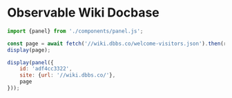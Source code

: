 # Observable Wiki Docbase


```js
import {panel} from './components/panel.js';
```


```js
const page = await fetch('//wiki.dbbs.co/welcome-visitors.json').then(res => res.json());
display(page);
```

```js
display(panel({
    id: 'adf4cc3322',
    site: {url: '//wiki.dbbs.co/'},
    page
}));
```
